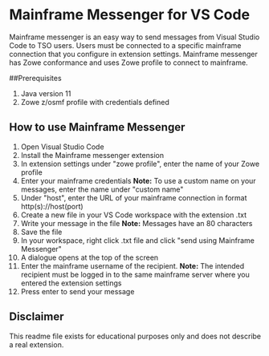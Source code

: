 # Mainframe Messenger for VS Code

Mainframe messenger is an easy way to send messages from Visual Studio Code to TSO users. Users must be connected to a specific mainframe connection that you configure in extension settings. Mainframe messenger has Zowe conformance and uses Zowe profile to connect to mainframe.

##Prerequisites

1. Java version 11
2. Zowe z/osmf profile with credentials defined

## How to use Mainframe Messenger

1. Open Visual Studio Code
2. Install the Mainframe messenger extension
3. In extension settings under "zowe profile", enter the name of your Zowe profile 
4. Enter your mainframe credentials
**Note:** To use a custom name on your messages, enter the name under "custom name"
5. Under "host", enter the URL of your mainframe connection in format http(s)://host(port)
8. Create a new file in your VS Code workspace with the extension .txt
9. Write your message in the file 
**Note:** Messages have an 80 characters
10. Save the file
11. In your workspace, right click .txt file and click "send using Mainframe Messenger"
12. A dialogue opens at the top of the screen
13. Enter the mainframe username of the recipient.
**Note:** The intended recipient must be logged in to the same mainframe server where you entered the extension settings
14. Press enter to send your message

## Disclaimer

This readme file exists for educational purposes only and does not describe a real extension.
